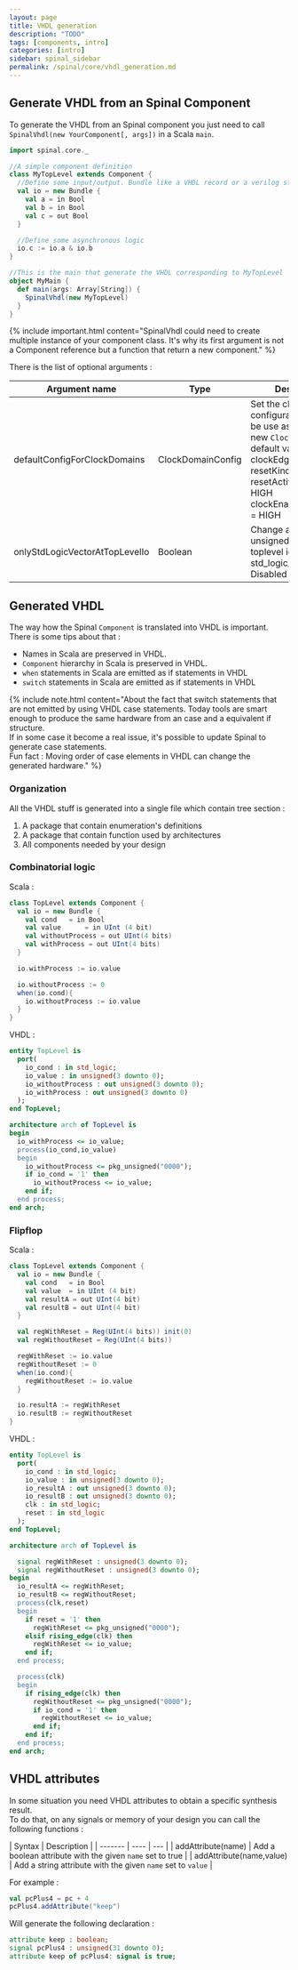 ```yaml
---
layout: page
title: VHDL generation
description: "TODO"
tags: [components, intro]
categories: [intro]
sidebar: spinal_sidebar
permalink: /spinal/core/vhdl_generation.md
---
```



## Generate VHDL from an Spinal Component
To generate the VHDL from an Spinal component you just need to call `SpinalVhdl(new YourComponent[, args])` in a Scala `main`.

```scala
import spinal.core._

//A simple component definition
class MyTopLevel extends Component {
  //Define some input/output. Bundle like a VHDL record or a verilog struct.
  val io = new Bundle {
    val a = in Bool
    val b = in Bool
    val c = out Bool
  }

  //Define some asynchronous logic
  io.c := io.a & io.b
}

//This is the main that generate the VHDL corresponding to MyTopLevel
object MyMain {
  def main(args: Array[String]) {
    SpinalVhdl(new MyTopLevel)
  }
}
```

{% include important.html content="SpinalVhdl could need to create multiple instance of your component class. It's why its first argument is not a Component reference but a function that return a new component." %}


There is the list of optional arguments :

| Argument name | Type | Description|
| ------- | ---- | ------------------------- |
| defaultConfigForClockDomains | ClockDomainConfig |  Set the clock configuration that will be use as default for all new `ClockDomain`. The default value is : <br> clockEdge = RISING <br> resetKind = ASYNC <br> resetActiveLevel = HIGH <br> clockEnableActiveLevel = HIGH |
| onlyStdLogicVectorAtTopLevelIo | Boolean | Change all unsigned/signed toplevel io into std_logic_vector. Disabled by default. |

## Generated VHDL
The way how the Spinal `Component` is translated into VHDL is important. There is some tips about that :

- Names in Scala are preserved in VHDL.
- `Component` hierarchy in Scala is preserved in VHDL.
- `when` statements in Scala are emitted as if statements in VHDL
- `switch` statements in Scala are emitted as if statements in VHDL

{% include note.html content="About the fact that switch statements that are not emitted by using VHDL case statements. Today tools are smart enough to produce the same hardware from an case and a equivalent if structure. <br>If in some case it become a real issue, it's possible to update Spinal to generate case statements.<br> Fun fact : Moving order of case elements in VHDL can change the generated hardware." %}



### Organization
All the VHDL stuff is generated into a single file which contain tree section :

1. A package that contain enumeration's definitions
1. A package that contain function used by architectures
1. All components needed by your design

### Combinatorial logic

Scala :

```scala
class TopLevel extends Component {
  val io = new Bundle {
    val cond   = in Bool
    val value      = in UInt (4 bit)
    val withoutProcess = out UInt(4 bits)
    val withProcess = out UInt(4 bits)
  }

  io.withProcess := io.value

  io.withoutProcess := 0
  when(io.cond){
    io.withoutProcess := io.value
  }
}
```

VHDL :

```vhdl
entity TopLevel is
  port(
    io_cond : in std_logic;
    io_value : in unsigned(3 downto 0);
    io_withoutProcess : out unsigned(3 downto 0);
    io_withProcess : out unsigned(3 downto 0)
  );
end TopLevel;

architecture arch of TopLevel is
begin
  io_withProcess <= io_value;
  process(io_cond,io_value)
  begin
    io_withoutProcess <= pkg_unsigned("0000");
    if io_cond = '1' then
      io_withoutProcess <= io_value;
    end if;
  end process;
end arch;
```

### Flipflop

Scala :

```scala
class TopLevel extends Component {
  val io = new Bundle {
    val cond   = in Bool
    val value  = in UInt (4 bit)
    val resultA = out UInt(4 bit)
    val resultB = out UInt(4 bit)
  }

  val regWithReset = Reg(UInt(4 bits)) init(0)
  val regWithoutReset = Reg(UInt(4 bits))

  regWithReset := io.value
  regWithoutReset := 0
  when(io.cond){
    regWithoutReset := io.value
  }

  io.resultA := regWithReset
  io.resultB := regWithoutReset
}
```

VHDL :

```vhdl
entity TopLevel is
  port(
    io_cond : in std_logic;
    io_value : in unsigned(3 downto 0);
    io_resultA : out unsigned(3 downto 0);
    io_resultB : out unsigned(3 downto 0);
    clk : in std_logic;
    reset : in std_logic
  );
end TopLevel;

architecture arch of TopLevel is

  signal regWithReset : unsigned(3 downto 0);
  signal regWithoutReset : unsigned(3 downto 0);
begin
  io_resultA <= regWithReset;
  io_resultB <= regWithoutReset;
  process(clk,reset)
  begin
    if reset = '1' then
      regWithReset <= pkg_unsigned("0000");
    elsif rising_edge(clk) then
      regWithReset <= io_value;
    end if;
  end process;

  process(clk)
  begin
    if rising_edge(clk) then
      regWithoutReset <= pkg_unsigned("0000");
      if io_cond = '1' then
        regWithoutReset <= io_value;
      end if;
    end if;
  end process;
end arch;
```

## VHDL attributes

In some situation you need VHDL attributes to obtain a specific synthesis result. <br>  To do that, on any signals or memory of your design you can call the following functions :

| Syntax | Description |
| ------- | ---- | --- |
| addAttribute(name) | Add a boolean attribute with the given `name` set to true |
| addAttribute(name,value) | Add a string attribute with the given `name` set to `value` |

For example :

```scala
val pcPlus4 = pc + 4
pcPlus4.addAttribute("keep")
```

Will generate the following declaration :

```vhdl
attribute keep : boolean;
signal pcPlus4 : unsigned(31 downto 0);
attribute keep of pcPlus4: signal is true;
```
